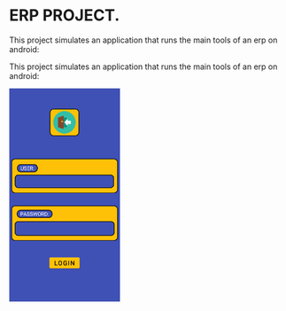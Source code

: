 # ERP PROJECT.

<p> This project simulates an application that runs the main tools of an erp on android: </p>

<p> This project simulates an application that runs the main tools of an erp on android: </p>

<img src="https://github.com/Lxvine/ERP/blob/master/Screenshots/erp1.png" style=" width:200px" align="center" >

